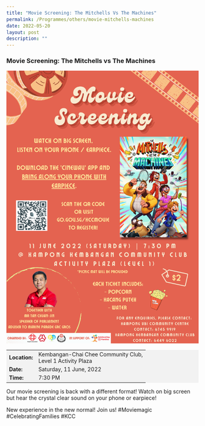 ```yaml
---
title: "Movie Screening: The Mitchells Vs The Machines"
permalink: /Programmes/others/movie-mitchells-machines
date: 2022-05-20
layout: post
description: ""
---
```

### Movie Screening: The Mitchells vs The Machines ###

<img style="height:100%; width:100%; max-width:600px; max-height:846px" src="/images/Programmes%20(May%202022)/K-CC%20FLC%20Movie%20Screening.png">


<table  style="font-size:130%![](/images/Programmes%20(May%202022)/K-CC%20FLC%20Movie%20Screening.png); background-color:#f2f2f2">
	<tbody>
		<tr>
			 <td><b>Location:</b></td><td>Kembangan-Chai Chee Community Club, <br>Level 1 Activity Plaza</td>
		</tr>
		<tr>
		 <td><b>Date:</b> </td><td>Saturday, 11 June, 2022</td>
		</tr>
		<tr>
			<td> <b>Time:</b> </td><td> 7:30 PM</td>
		</tr>
	</tbody>
</table>

Our movie screening is back with a different format! Watch on big screen but hear the crystal clear sound on your phone or earpiece! 

New experience in the new normal! Join us! #Moviemagic #CelebratingFamilies #KCC
